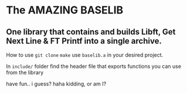 # The AMAZING BASELIB

## One library that contains and builds Libft, Get Next Line & FT Printf into a single archive.

How to use
`git clone`
`make`
use `baselib.a` in your desired project.

In `include/` folder find the header file that exports functions you can use from the library

have fun.. i guess? haha kidding, or am I?